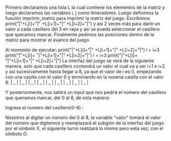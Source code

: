 Primero declaramos una lista L la cual contiene los elementos de la matriz y luego declaramos las variables i, j como itineradores.
Luego definimos la función imprimir_matriz para imprimir la matriz del juego.
Escribimos print("|"+L[i]+"|" +L[i+1]+"|" +L[i+2]+"|") y así 2 veces más para darle un valor a cada casillero del 3 en raya y así se pueda seleccionar el casillero que queramos marcar.
Finalmente pedimos las posiciones dentro de la matriz para mostrar el avance del juego.

Al momento de ejecutar:
print("|"+L[i]+"|" +L[i+1]+"|" +L[i+2]+"|")
	i = i+3
	print("|"+L[i]+ "|"+L[i+1]+"|" +L[i+2]+"|")
	i = i+3
	print("|"+L[i]+ "|"+L[i+1]+"|" +L[i+2]+"|")
La interfaz del juego se verá de la siguiente manera, solo que cada casillero contendrá un valor el cual va a ser i+1 e i+2 y así sucesivamente hasta llegar a 8, ya que el valor de i es 0, empezando con una casilla con el valor 0 y terminando en la novena casilla con el valor 8:
| _ |  | _ |  | _ |
| _ |  | _ |  | _ |
| _ |  | _ |  | _ |

Y posteriormente, nos saldrá un input que nos pedirá el número del casillero que queramos marcar, del 0 al 8, de esta manera:

Ingrese el numero del casillero(0-8) : 

Nosotros al digitar un número del 0 al 8, la variable "valor" tomará el valor del número que digitemos y reemplazará el subgión de la interfaz del juego por el símbolo X, el siguiente turno realizará lo mismo pero esta vez, con el símbolo O.
